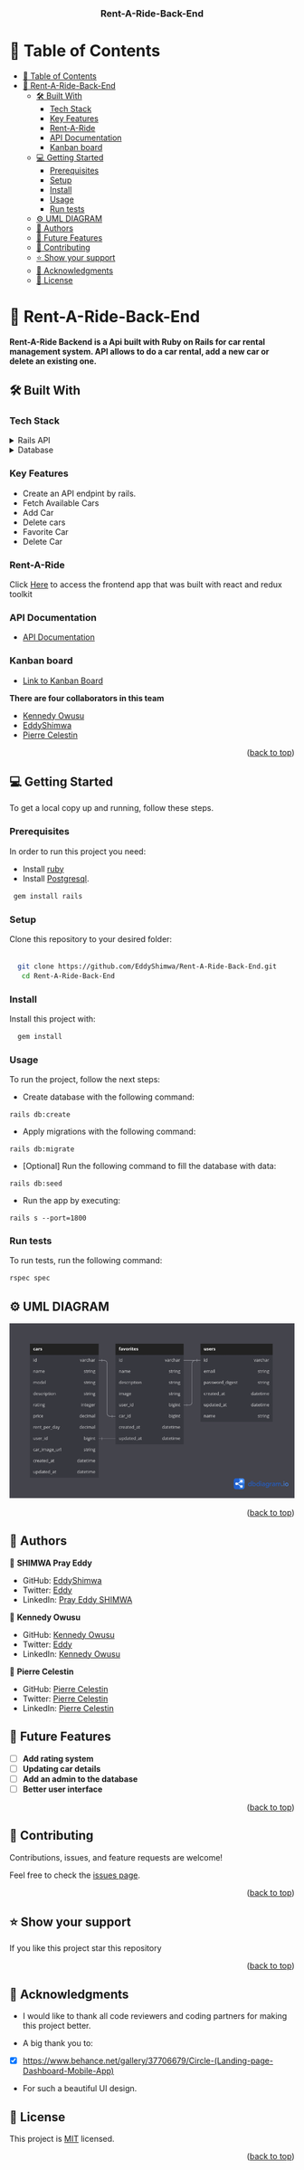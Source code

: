 <a name="readme-top"></a>

<div align="center">


  <h3><b>Rent-A-Ride-Back-End</b></h3>

</div>

# 📗 Table of Contents

- [📗 Table of Contents](#-table-of-contents)
- [📖 Rent-A-Ride-Back-End ](#-rent-a-ride-back-end-)
  - [🛠 Built With ](#-built-with-)
    - [Tech Stack ](#tech-stack-)
    - [Key Features ](#key-features-)
    - [Rent-A-Ride ](#rent-a-ride-)
    - [API Documentation ](#api-documentation-)
    - [Kanban board ](#kanban-board-)
  - [💻 Getting Started ](#-getting-started-)
    - [Prerequisites](#prerequisites)
    - [Setup](#setup)
    - [Install](#install)
    - [Usage](#usage)
    - [Run tests](#run-tests)
  - [⚙️ UML DIAGRAM](#️-uml-diagram)
  - [👥 Authors ](#-authors-)
  - [🔭 Future Features ](#-future-features-)
  - [🤝 Contributing ](#-contributing-)
  - [⭐️ Show your support ](#️-show-your-support-)
  - [🙏 Acknowledgments ](#-acknowledgments-)
  - [📝 License ](#-license-)


# 📖 Rent-A-Ride-Back-End <a name="about-project"></a>

**Rent-A-Ride Backend is a Api built with Ruby on Rails for car rental management system. API allows to do a car rental, add a new car or delete an existing one.**

## 🛠 Built With <a name="built-with"></a>

### Tech Stack <a name="tech-stack"></a>

<details>
  <summary>Rails API</summary>
  <ul>
    <li><a href="https://www.rubyonrails.org/">Ruby on Rails</a></li>
  </ul>

</details>

<details>
<summary>Database</summary>
  <ul>
    <li><a href="https://www.postgresql.org/">PostgreSQL</a></li>
  </ul>
</details>

### Key Features <a name="key-features"></a>
- Create an API endpint by rails.
- Fetch Available Cars
- Add Car
- Delete cars
- Favorite Car
- Delete Car

### Rent-A-Ride <a name="frontend"></a>

Click [Here](https://github.com/EddyShimwa/Rent-A-Ride) to access the frontend app that was built with react and redux toolkit

### API Documentation <a name="api-documentation"></a>

- [API Documentation](https://documenter.getpostman.com/view/16578935/2s93sZ5taj)

### Kanban board <a name="kanban"></a>
- [Link to Kanban Board](https://github.com/users/EddyShimwa/projects/3)


**There are four collaborators in this team**

- [Kennedy Owusu](https://github.com/kennedyowusu)
- [EddyShimwa](https://github.com/EddyShimwa)
- [Pierre Celestin](https://github.com/Piercel2022)

<p align="right">(<a href="#readme-top">back to top</a>)</p>

## 💻 Getting Started <a name="getting-started"></a>

To get a local copy up and running, follow these steps.

### Prerequisites

In order to run this project you need:
- Install [ruby](https://www.ruby-lang.org/en/)
- Install [Postgresql](https://www.postgresql.org/).

```sh
 gem install rails
```

### Setup

Clone this repository to your desired folder:

```sh

  git clone https://github.com/EddyShimwa/Rent-A-Ride-Back-End.git
   cd Rent-A-Ride-Back-End
```

### Install

Install this project with:

```sh
  gem install

```

### Usage
To run the project, follow the next steps:

- Create database with the following command:

```shell
rails db:create
```

- Apply migrations with the following command:

```shell
rails db:migrate
```

- [Optional] Run the following command to fill the database with data:

```shell
rails db:seed
```

- Run the app by executing:

```shell
rails s --port=1800
```


### Run tests

To run tests, run the following command:

```sh
rspec spec
```

<!-- UML -->

## ⚙️ UML DIAGRAM

![UML DIAGRAM](db/UML.png)

<p align="right">(<a href="#readme-top">back to top</a>)</p>

## 👥 Authors <a name="authors"></a>

👤 **SHIMWA Pray Eddy**

- GitHub: [EddyShimwa](https://github.com/EddyShimwa)
- Twitter: [Eddy](https://twitter.com/eddy56388406)
- LinkedIn: [Pray Eddy SHIMWA](https://www.linkedin.com/in/eddy-pray-shimwa/)

👤 **Kennedy Owusu**

- GitHub: [Kennedy Owusu](https://github.com/kennedyowusu)
- Twitter: [Eddy](https://twitter.com/_iamkobby)
- LinkedIn: [Kennedy Owusu](https://https//www.linkedin.com/in/kennedy-owusu/)

👤 **Pierre Celestin**

- GitHub: [Pierre Celestin](https://github.com/Piercel2022)
- Twitter: [Pierre Celestin](https://twitter.com/pier_celestin)
- LinkedIn: [Pierre Celestin](https://linkedin.com/in/piercelestinmax)

<!-- FUTURE FEATURES -->

## 🔭 Future Features <a name="future-features"></a>
- [ ] **Add rating system**
- [ ] **Updating car details**
- [ ] **Add an admin to the database**
- [ ] **Better user interface**

<p align="right">(<a href="#readme-top">back to top</a>)</p>

<!-- CONTRIBUTING -->

## 🤝 Contributing <a name="contributing"></a>

Contributions, issues, and feature requests are welcome!

Feel free to check the [issues page](https://github.com/EddyShimwa/Rent-A-Ride-Back-End/issues).

<p align="right">(<a href="#readme-top">back to top</a>)</p>

<!-- SUPPORT -->

## ⭐️ Show your support <a name="support"></a>


If you like this project star this repository

<p align="right">(<a href="#readme-top">back to top</a>)</p>

<!-- ACKNOWLEDGEMENTS -->

## 🙏 Acknowledgments <a name="acknowledgements"></a>

- I would like to thank all code reviewers and coding partners for making this project better.

- A big thank you to:
- [x] https://www.behance.net/gallery/37706679/Circle-(Landing-page-Dashboard-Mobile-App)
- For such a beautiful UI design.


<!-- LICENSE -->

## 📝 License <a name="license"></a>

This project is [MIT](./LICENSE) licensed.

<p align="right">(<a href="#readme-top">back to top</a>)</p>
